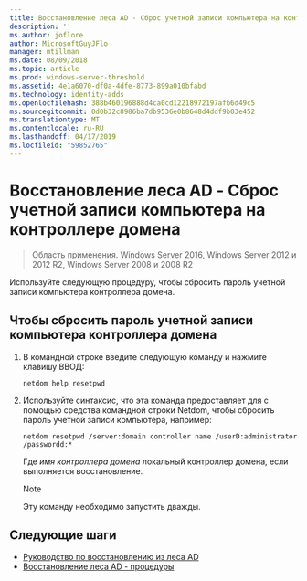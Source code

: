```yaml
---
title: Восстановление леса AD - Сброс учетной записи компьютера на контроллере домена
description: ''
ms.author: joflore
author: MicrosoftGuyJFlo
manager: mtillman
ms.date: 08/09/2018
ms.topic: article
ms.prod: windows-server-threshold
ms.assetid: 4e1a6070-df0a-4dfe-8773-899a010bfabd
ms.technology: identity-adds
ms.openlocfilehash: 388b460196888d4ca0cd12218972197afb6d49c5
ms.sourcegitcommit: 0d0b32c8986ba7db9536e0b8648d4ddf9b03e452
ms.translationtype: MT
ms.contentlocale: ru-RU
ms.lasthandoff: 04/17/2019
ms.locfileid: "59852765"
---
```

# <a name="ad-forest-recovery---resetting-the-computer-account-on-the-dc"></a>Восстановление леса AD - Сброс учетной записи компьютера на контроллере домена

>Область применения. Windows Server 2016, Windows Server 2012 и 2012 R2, Windows Server 2008 и 2008 R2

 Используйте следующую процедуру, чтобы сбросить пароль учетной записи компьютера контроллера домена. 
  
## <a name="to-reset-the-computer-account-password-of-the-domain-controller"></a>Чтобы сбросить пароль учетной записи компьютера контроллера домена  

1. В командной строке введите следующую команду и нажмите клавишу ВВОД:  

   ```
   netdom help resetpwd  
   ```
  
2. Используйте синтаксис, что эта команда предоставляет для с помощью средства командной строки Netdom, чтобы сбросить пароль учетной записи компьютера, например:  

   ```
   netdom resetpwd /server:domain controller name /userD:administrator /passwordd:*  
   ```  
  
    Где *имя контроллера домена* локальный контроллер домена, если выполняется восстановление. 
  
   > [!NOTE]
   > Эту команду необходимо запустить дважды.
  
## <a name="next-steps"></a>Следующие шаги

- [Руководство по восстановлению из леса AD](AD-Forest-Recovery-Guide.md)
- [Восстановление леса AD - процедуры](AD-Forest-Recovery-Procedures.md)
